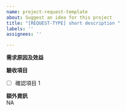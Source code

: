 ```yaml
---
name: project-request-template
about: Suggest an idea for this project
title: "[REQUEST-TYPE] short description "
labels: ''
assignees: ''

---
```


**需求原因及效益**<br>
<!--請說明需求原因及預期效益-->
<!--請描述需求與利害關係人的關係--?


**解決方案**<br>
<!--請說明解決方案為何-->



**驗收項目**<br>
<!--請自行添加確認項目-->
* [ ] 確認項目 1

**額外資訊**<br>
NA
